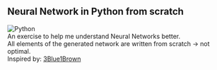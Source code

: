## Neural Network in Python from scratch
![Python](https://img.shields.io/badge/python-3670A0?style=for-the-badge&logo=python&logoColor=ffdd54) <br>
An exercise to help me understand Neural Networks better. <br>
All elements of the generated network are written from scratch -> not optimal. <br>
Inspired by: [3Blue1Brown](https://www.youtube.com/watch?v=aircAruvnKk&list=PLZHQObOWTQDNU6R1_67000Dx_ZCJB-3pi) <br>

